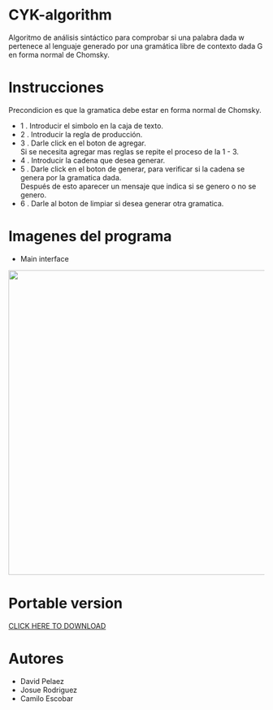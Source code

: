 # CYK-algorithm
Algoritmo de análisis sintáctico para comprobar si una palabra dada w pertenece al lenguaje generado por una gramática libre de contexto dada G en forma normal de Chomsky.

# Instrucciones
Precondicion es que la gramatica debe estar en forma normal de Chomsky.
- 1 . Introducir el simbolo en la caja de texto.
- 2 . Introducir la regla de producción.
- 3 . Darle click en el boton de agregar. 
<br>Si se necesita agregar mas reglas se repite el proceso de la 1 - 3.
- 4 . Introducir la cadena que desea generar.
- 5 . Darle click en el boton de generar, para verificar si la cadena se genera por la gramatica dada.
<br>Después de esto aparecer un mensaje que indica si se genero o no se genero.
- 6 . Darle al boton de limpiar si desea generar otra gramatica.

# Imagenes del programa

- Main interface 

<img src="/img/img1.png" width = 600>

# Portable version 

[CLICK HERE TO DOWNLOAD]()

# Autores

- David Pelaez
- Josue Rodriguez 
- Camilo Escobar 


